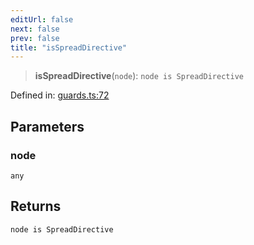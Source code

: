 ```yaml
---
editUrl: false
next: false
prev: false
title: "isSpreadDirective"
---
```


> **isSpreadDirective**(`node`): `node is SpreadDirective`

Defined in: [guards.ts:72](https://github.com/rcs-agents/rcs-lang/blob/81d17140acf0fdf5d22c6fbab7c85de9a28f20ae/packages/ast/src/guards.ts#L72)

## Parameters

### node

`any`

## Returns

`node is SpreadDirective`
